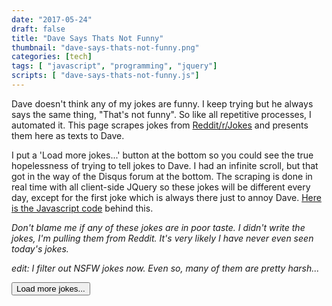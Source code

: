 ```yaml
---
date: "2017-05-24"
draft: false
title: "Dave Says Thats Not Funny"
thumbnail: "dave-says-thats-not-funny.png"
categories: [tech]
tags: [ "javascript", "programming", "jquery"]
scripts: [ "dave-says-thats-not-funny.js"]
---
```

Dave doesn't think any of my jokes are funny. I keep trying but he always says the same thing, "That's not funny". So like all repetitive processes, I automated it. This page scrapes jokes from [Reddit/r/Jokes](http://www.reddit.com/r/Jokes) and presents them here as texts to Dave. 

<!--more-->

I put a 'Load more jokes...' button at the bottom so you could see the true hopelessness of trying to tell jokes to Dave. I had an infinite scroll, but that got in the way of the Disqus forum at the bottom. The scraping is done in real time with all client-side JQuery so these jokes will be different every day, except for the first joke which is always there just to annoy Dave. [Here is the Javascript code](/js/dave-says-thats-not-funny.js) behind this.

*Don't blame me if any of these jokes are in poor taste. I didn't write the jokes, I'm pulling them from Reddit. It's very likely I have never even seen today's jokes.*

*edit: I filter out NSFW jokes now. Even so, many of them are pretty harsh...*

<div id="joke-container">
<div id="insert-joke-here">
<input type=button value="Load more jokes..." onclick="loadMoreJokes()"</div>
</div>
<br>
